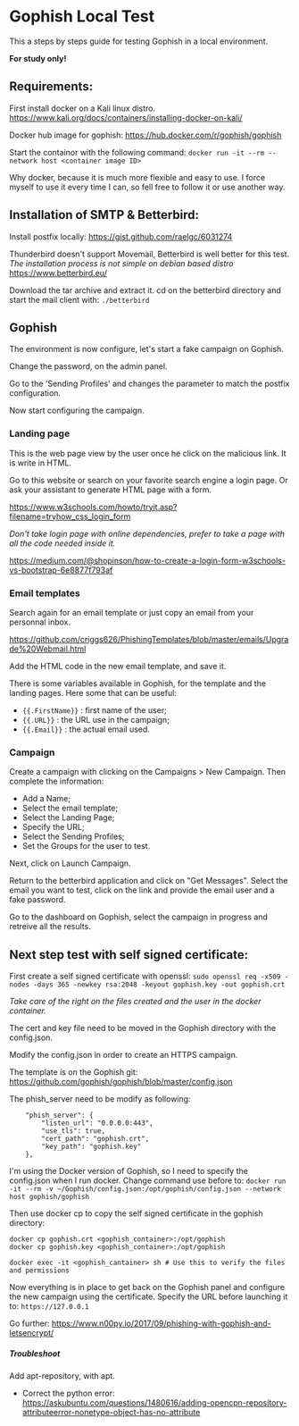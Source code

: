 # Gophish Local Test

This a steps by steps guide for testing Gophish in a local environment.

**For study only!**

## Requirements:

First install docker on a Kali linux distro.
https://www.kali.org/docs/containers/installing-docker-on-kali/

Docker hub image for gophish:
https://hub.docker.com/r/gophish/gophish

Start the containor with the following command:
`docker run -it --rm --network host <container image ID>`

Why docker, because it is much more flexible and easy to use. I force myself to use it every time I can, so fell free to follow it or use another way.

## Installation of SMTP & Betterbird:

Install postfix locally:
https://gist.github.com/raelgc/6031274

Thunderbird doesn't support Movemail, Betterbird is well better for this test.
*The installation process is not simple on debian based distro*
https://www.betterbird.eu/

Download the tar archive and extract it. cd on the betterbird directory and start the mail client with: `./betterbird`

## Gophish

The environment is now configure, let's start a fake campaign on Gophish.

Change the password, on the admin panel.

Go to the 'Sending Profiles' and changes the parameter to match the postfix configuration.

Now start configuring the campaign.

### Landing page

This is the web page view by the user once he click on the malicious link. It is write in HTML.

Go to this website or search on your favorite search engine a login page.
Or ask your assistant to generate HTML page with a form.

https://www.w3schools.com/howto/tryit.asp?filename=tryhow_css_login_form

*Don't take login page with online dependencies, prefer to take a page with all the code needed inside it.*

https://medium.com/@shopinson/how-to-create-a-login-form-w3schools-vs-bootstrap-6e8877f793af

### Email templates

Search again for an email template or just copy an email from your personnal inbox.

https://github.com/criggs626/PhishingTemplates/blob/master/emails/Upgrade%20Webmail.html

Add the HTML code in the new email template, and save it.

There is some variables available in Gophish, for the template and the landing pages.
Here some that can be useful:
- `{{.FirstName}}` :  first name of the user;
- `{{.URL}}` :  the URL use in the campaign;
- `{{.Email}}` :  the actual email used.

### Campaign

Create a campaign with clicking on the Campaigns > New Campaign. Then complete the information:
- Add a Name;
- Select the email template;
- Select the Landing Page;
- Specify the URL;
- Select the Sending Profiles;
- Set the Groups for the user to test.

Next, click on Launch Campaign.

Return to the betterbird application and click on "Get Messages".
Select the email you want to test, click on the link and provide the email user and a fake password.

Go to the dashboard on Gophish, select the campaign in progress and retreive all the results.

## Next step test with self signed certificate:

First create a self signed certificate with openssl:
`sudo openssl req -x509 -nodes -days 365 -newkey rsa:2048 -keyout gophish.key -out gophish.crt`

*Take care of the right on the files created and the user in the docker container.*

The cert and key file need to be moved in the Gophish directory with the config.json.

Modify the config.json in order to create an HTTPS campaign.

The template is on the Gophish git: https://github.com/gophish/gophish/blob/master/config.json

The phish_server need to be modify as following:
```
	"phish_server": {
		"listen_url": "0.0.0.0:443",
		"use_tls": true,
		"cert_path": "gophish.crt",
		"key_path": "gophish.key"
	},
```

I'm using the Docker version of Gophish, so I need to specify the config.json when I run docker.
Change command use before to: `docker run -it --rm -v ~/Gophish/config.json:/opt/gophish/config.json --network host gophish/gophish`

Then use docker cp to copy the self signed certificate in the gophish directory:
```
docker cp gophish.crt <gophish_container>:/opt/gophish
docker cp gophish.key <gophish_container>:/opt/gophish

docker exec -it <gophish_cantainer> sh # Use this to verify the files and permissions
```

Now everything is in place to get back on the Gophish panel and configure the new campaign using the certificate.
Specify the URL before launching it to: `https://127.0.0.1`

Go further:
https://www.n00py.io/2017/09/phishing-with-gophish-and-letsencrypt/

##### Troubleshoot

Add apt-repository, with apt.
- Correct the python error: https://askubuntu.com/questions/1480616/adding-opencpn-repository-attributeerror-nonetype-object-has-no-attribute
